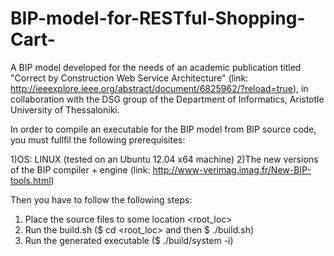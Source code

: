 # BIP-model-for-RESTful-Shopping-Cart-

A BIP model developed for the needs of an academic publication titled "Correct by Construction Web Service Architecture" (link: http://ieeexplore.ieee.org/abstract/document/6825962/?reload=true), in collaboration with the DSG group of the Department of Informatics, Aristotle University of Thessaloniki.

In order to compile an executable for the BIP model from BIP source code, you must fullfil the following prerequisites: 

1)OS: LINUX (tested on an Ubuntu 12.04 x64 machine)
2)The new versions of the BIP compiler + engine (link: http://www-verimag.imag.fr/New-BIP-tools.html) 

Then you have to follow the following steps: 

1. Place the source files to some location <root_loc> 
2. Run the build.sh ($ cd <root_loc> and then $ ./build.sh) 
3. Run the generated executable ($ ./build/system -i) 


